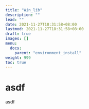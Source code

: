 ```yaml
---
title: "Win_lib"
description: ""
lead: ""
date: 2021-11-27T18:31:58+08:00
lastmod: 2021-11-27T18:31:58+08:00
draft: true
images: []
menu: 
  docs:
    parent: "environment_install"
weight: 999
toc: true
---
```


# asdf
asdf